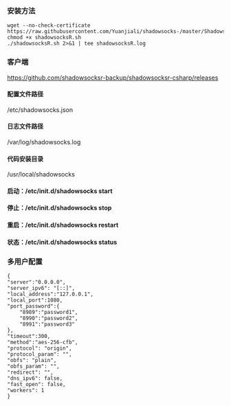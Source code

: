 ### 安装方法
    wget --no-check-certificate https://raw.githubusercontent.com/Yuanjiali/shadowsocks-/master/ShadowsocksR/shadowsocksR.sh
    chmod +x shadowsocksR.sh
    ./shadowsocksR.sh 2>&1 | tee shadowsocksR.log
### 客户端
https://github.com/shadowsocksr-backup/shadowsocksr-csharp/releases
#### 配置文件路径
/etc/shadowsocks.json
#### 日志文件路径
/var/log/shadowsocks.log
#### 代码安装目录
/usr/local/shadowsocks
#### 启动：/etc/init.d/shadowsocks start
#### 停止：/etc/init.d/shadowsocks stop
#### 重启：/etc/init.d/shadowsocks restart
#### 状态：/etc/init.d/shadowsocks status
### 多用户配置
    {
    "server":"0.0.0.0",
    "server_ipv6": "[::]",
    "local_address":"127.0.0.1",
    "local_port":1080,
    "port_password":{
        "8989":"password1",
        "8990":"password2",
        "8991":"password3"
    },
    "timeout":300,
    "method":"aes-256-cfb",
    "protocol": "origin",
    "protocol_param": "",
    "obfs": "plain",
    "obfs_param": "",
    "redirect": "",
    "dns_ipv6": false,
    "fast_open": false,
    "workers": 1
    }
